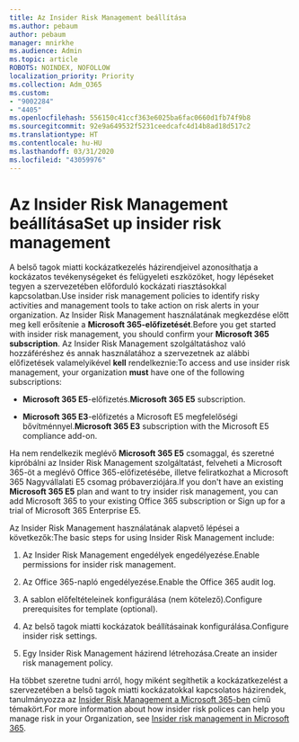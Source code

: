 ```yaml
---
title: Az Insider Risk Management beállítása
ms.author: pebaum
author: pebaum
manager: mnirkhe
ms.audience: Admin
ms.topic: article
ROBOTS: NOINDEX, NOFOLLOW
localization_priority: Priority
ms.collection: Adm_O365
ms.custom:
- "9002284"
- "4405"
ms.openlocfilehash: 556150c41ccf363e6025ba6fac0660d1fb74f9b8
ms.sourcegitcommit: 92e9a649532f5231ceedcafc4d14b8ad18d517c2
ms.translationtype: HT
ms.contentlocale: hu-HU
ms.lasthandoff: 03/31/2020
ms.locfileid: "43059976"
---
```

# <a name="set-up-insider-risk-management"></a><span data-ttu-id="3b4c1-102">Az Insider Risk Management beállítása</span><span class="sxs-lookup"><span data-stu-id="3b4c1-102">Set up insider risk management</span></span>

<span data-ttu-id="3b4c1-103">A belső tagok miatti kockázatkezelés házirendjeivel azonosíthatja a kockázatos tevékenységeket és felügyeleti eszközöket, hogy lépéseket tegyen a szervezetében előforduló kockázati riasztásokkal kapcsolatban.</span><span class="sxs-lookup"><span data-stu-id="3b4c1-103">Use insider risk management policies to identify risky activities and management tools to take action on risk alerts in your organization.</span></span> <span data-ttu-id="3b4c1-104">Az Insider Risk Management használatának megkezdése előtt meg kell erősítenie a **Microsoft 365-előfizetését**.</span><span class="sxs-lookup"><span data-stu-id="3b4c1-104">Before you get started with insider risk management, you should confirm your **Microsoft 365 subscription**.</span></span> <span data-ttu-id="3b4c1-105">Az Insider Risk Management szolgáltatáshoz való hozzáféréshez és annak használatához a szervezetnek az alábbi előfizetések valamelyikével **kell** rendelkeznie:</span><span class="sxs-lookup"><span data-stu-id="3b4c1-105">To access and use insider risk management, your organization **must** have one of the following subscriptions:</span></span>

- <span data-ttu-id="3b4c1-106">**Microsoft 365 E5**-előfizetés.</span><span class="sxs-lookup"><span data-stu-id="3b4c1-106">**Microsoft 365 E5** subscription.</span></span>

- <span data-ttu-id="3b4c1-107">**Microsoft 365 E3**-előfizetés a Microsoft E5 megfelelőségi bővítménnyel.</span><span class="sxs-lookup"><span data-stu-id="3b4c1-107">**Microsoft 365 E3** subscription with the Microsoft E5 compliance add-on.</span></span>

<span data-ttu-id="3b4c1-108">Ha nem rendelkezik meglévő **Microsoft 365 E5** csomaggal, és szeretné kipróbálni az Insider Risk Management szolgáltatást, felveheti a Microsoft 365-öt a meglévő Office 365-előfizetésébe, illetve feliratkozhat a Microsoft 365 Nagyvállalati E5 csomag próbaverziójára.</span><span class="sxs-lookup"><span data-stu-id="3b4c1-108">If you don't have an existing **Microsoft 365 E5** plan and want to try insider risk management, you can add Microsoft 365 to your existing Office 365 subscription or Sign up for a trial of Microsoft 365 Enterprise E5.</span></span>

<span data-ttu-id="3b4c1-109">Az Insider Risk Management használatának alapvető lépései a következők:</span><span class="sxs-lookup"><span data-stu-id="3b4c1-109">The basic steps for using Insider Risk Management include:</span></span>

1. <span data-ttu-id="3b4c1-110">Az Insider Risk Management engedélyek engedélyezése.</span><span class="sxs-lookup"><span data-stu-id="3b4c1-110">Enable permissions for insider risk management.</span></span>

2. <span data-ttu-id="3b4c1-111">Az Office 365-napló engedélyezése.</span><span class="sxs-lookup"><span data-stu-id="3b4c1-111">Enable the Office 365 audit log.</span></span>

3. <span data-ttu-id="3b4c1-112">A sablon előfeltételeinek konfigurálása (nem kötelező).</span><span class="sxs-lookup"><span data-stu-id="3b4c1-112">Configure prerequisites for template (optional).</span></span>

4. <span data-ttu-id="3b4c1-113">Az belső tagok miatti kockázatok beállításainak konfigurálása.</span><span class="sxs-lookup"><span data-stu-id="3b4c1-113">Configure insider risk settings.</span></span>

5. <span data-ttu-id="3b4c1-114">Egy Insider Risk Management házirend létrehozása.</span><span class="sxs-lookup"><span data-stu-id="3b4c1-114">Create an insider risk management policy.</span></span>

<span data-ttu-id="3b4c1-115">Ha többet szeretne tudni arról, hogy miként segíthetik a kockázatkezelést a szervezetében a belső tagok miatti kockázatokkal kapcsolatos házirendek, tanulmányozza az [Insider Risk Management a Microsoft 365-ben](https://go.microsoft.com/fwlink/?linkid=2123907) című témakört.</span><span class="sxs-lookup"><span data-stu-id="3b4c1-115">For more information about how insider risk polices can help you manage risk in your Organization, see [Insider risk management in Microsoft 365](https://go.microsoft.com/fwlink/?linkid=2123907).</span></span>
